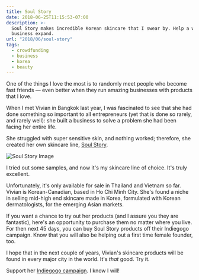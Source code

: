 ```yaml
---
title: Soul Story
date: 2018-06-25T11:15:53-07:00
description: >-
  Soul Story makes incredible Korean skincare that I swear by. Help a woman-run
  business expand.
url: "2018/06/soul-story" 
tags: 
  - crowdfunding
  - business
  - korea
  - beauty
---
```


One of the things I love the most is to randomly meet people who become fast friends — even better when they run amazing businesses with products that I love.

When I met Vivian in Bangkok last year, I was fascinated to see that she had done something so important to all entrepreneurs (yet that is done so rarely, and rarely well): she built a business to solve a problem she had been facing her entire life.

She struggled with super sensitive skin, and nothing worked; therefore, she created her own skincare line, [Soul Story](http://soulstory.co).

![Soul Story Image](../../images/soulstory.jpg)

I tried out some samples, and now it's my skincare line of choice. It's truly excellent.

Unfortunately, it's only available for sale in Thailand and Vietnam so far. Vivian is Korean-Canadian, based in Ho Chi Minh City. She's found a niche in selling mid-high end skincare made in Korea, formulated with Korean dermatologists, for the emerging Asian markets.

If you want a chance to try out her products (and I assure you they are fantastic), here's an opportunity to purchase them no matter where you live. For then next 45 days, you can buy Soul Story products off their Indiegogo campaign. Know that you will also be helping out a first time female founder, too.

I hope that in the next couple of years, Vivian's skincare products will be found in every major city in the world. It's *that* good. Try it.

Support her [Indiegogo campaign](#). I know I will!
